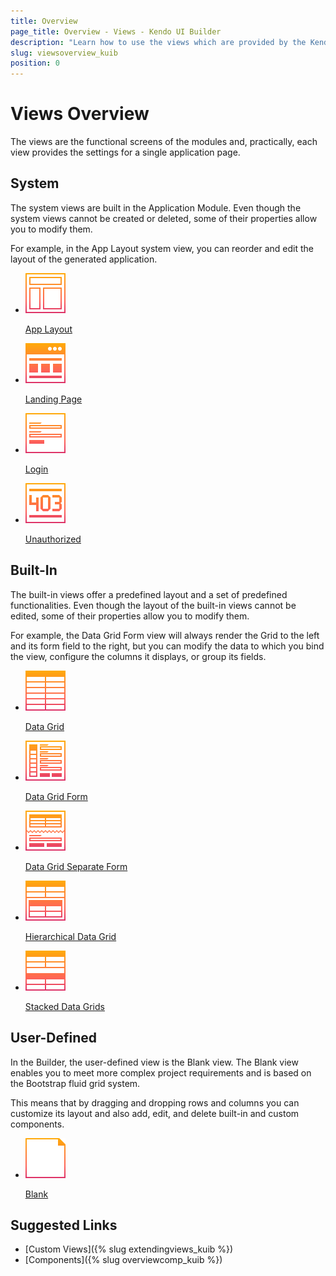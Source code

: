 ```yaml
---
title: Overview
page_title: Overview - Views - Kendo UI Builder
description: "Learn how to use the views which are provided by the Kendo UI Builder tool when creating and managing Angular and AngularJS-based web applications."
slug: viewsoverview_kuib
position: 0
---
```


# Views Overview

The views are the functional screens of the modules and, practically, each view provides the settings for a single application page.

<div class="container-fluid">
<div class="row separator-bottom">
<div class="col-md-4 card-list-info">
    <h2>System</h2>
    <p>The system views are built in the Application Module. Even though the system views cannot be created or deleted, some of their properties allow you to modify them.</p> <p>For example, in the App Layout system view, you can reorder and edit the layout of the generated application.</p>
</div>
<div class="col-md-8">
    <ul class="card-list row">
        <li class="col-xs-4 col-md-3">
            <a href="{% slug applayout_kuib %}">
                <img src="../images/icons/views/App-Layout.svg" width="64" height="64" alt="App Layout" title="App Layout"/>
                <p>App Layout</p>
            </a>
        </li>
        <li class="col-xs-4 col-md-3">
            <a href="{% slug landingpage_kuib %}">
                <img src="../images/icons/views/Landing-Page.svg" width="64" height="64" alt="Landing Page" title="Landing Page"/>
                <p>Landing Page</p>
            </a>
        </li>
        <li class="col-xs-4 col-md-3">
            <a href="{% slug login_kuib %}">
                <img src="../images/icons/views/Login.svg" width="64" height="64" alt="Login" title="Login"/>
                <p>Login</p>
            </a>
        </li>
        <li class="col-xs-4 col-md-3">
            <a href="{% slug unauthorized_kuib %}">
                <img src="../images/icons/views/Unauthorized.svg" width="64" height="64" alt="Login" title="Unauthorized"/>
                <p>Unauthorized</p>
            </a>
        </li>
    </ul>
</div>
</div>
<div class="row separator-bottom">
<div class="col-md-4 card-list-info">
    <h2>Built-In</h2>
    <p>The built-in views offer a predefined layout and a set of predefined functionalities. Even though the layout of the built-in views cannot be edited, some of their properties allow you to modify them.</p> <p>For example, the Data Grid Form view will always render the Grid to the left and its form field to the right, but you can modify the data to which you bind the view, configure the columns it displays, or group its fields.</p>
</div>
<div class="col-md-8">
    <ul class="card-list row">
        <li class="col-xs-4 col-md-3">
            <a href="{% slug datagrid_kuib %}">
                <img src="../images/icons/views/Data-Grid.svg" width="64" height="64" alt="Data Grid" title="Data Grid"/>
                <p>Data Grid</p>
            </a>
        </li>
        <li class="col-xs-4 col-md-3">
            <a href="{% slug datagridform_kuib %}">
                <img src="../images/icons/views/Data-Grid-Form.svg" width="64" height="64" alt="Data Grid Form" title="Data Grid Form"/>
                <p>Data Grid Form</p>
            </a>
        </li>
        <li class="col-xs-4 col-md-3">
            <a href="{% slug datagridseparateform_kuib %}">
                <img src="../images/icons/views/Data-Grid-Separate-Form.svg" width="64" height="64" alt="Data Grid Separate Form" title="Data Grid Separate Form"/>
                <p>Data Grid Separate Form</p>
            </a>
        </li>
        <li class="col-xs-4 col-md-3">
            <a href="{% slug hierarchicaldatagrid_kuib %}">
                <img src="../images/icons/views/Hierarchical-Data-Grid.svg" width="64" height="64" alt="Hierarchical Data Grid" title="Hierarchical Data Grid"/>
                <p>Hierarchical Data Grid</p>
            </a>
        </li>
        <li class="col-xs-4 col-md-3">
            <a href="{% slug stackeddatagrids_kuib %}">
                <img src="../images/icons/views/Stacked-Data-Grids.svg" width="64" height="64" alt="Stacked Data Grids" title="Stacked Data Grids"/>
                <p>Stacked Data Grids</p>
            </a>
        </li>
    </ul>
</div>
</div>
<div class="row separator-bottom">
<div class="col-md-4 card-list-info">
    <h2>User-Defined</h2>
    <p>In the Builder, the user-defined view is the Blank view. The Blank view enables you to meet more complex project requirements and is based on the Bootstrap fluid grid system.</p> <p>This means that by dragging and dropping rows and columns you can customize its layout and also add, edit, and delete built-in and custom components.</p>
</div>
<div class="col-md-8">
    <ul class="card-list row">
        <li class="col-xs-4 col-md-3">
            <a href="{% slug blankview_kuib %}">
                <img src="../images/icons/views/Blank.svg" width="64" height="64" alt="Blank" title="Blank"/>
                <p>Blank</p>
            </a>
        </li>
    </ul>
</div>
</div>

## Suggested Links

* [Custom Views]({% slug extendingviews_kuib %})
* [Components]({% slug overviewcomp_kuib %})
